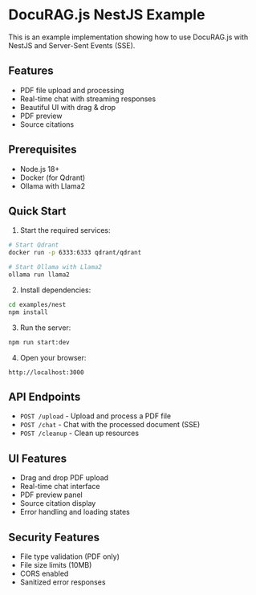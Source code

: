 # DocuRAG.js NestJS Example

This is an example implementation showing how to use DocuRAG.js with NestJS and Server-Sent Events (SSE).

## Features
- PDF file upload and processing
- Real-time chat with streaming responses
- Beautiful UI with drag & drop
- PDF preview
- Source citations

## Prerequisites
- Node.js 18+
- Docker (for Qdrant)
- Ollama with Llama2

## Quick Start

1. Start the required services:
```bash
# Start Qdrant
docker run -p 6333:6333 qdrant/qdrant

# Start Ollama with Llama2
ollama run llama2
```

2. Install dependencies:
```bash
cd examples/nest
npm install
```

3. Run the server:
```bash
npm run start:dev
```

4. Open your browser:
```
http://localhost:3000
```

## API Endpoints

- `POST /upload` - Upload and process a PDF file
- `POST /chat` - Chat with the processed document (SSE)
- `POST /cleanup` - Clean up resources

## UI Features

- Drag and drop PDF upload
- Real-time chat interface
- PDF preview panel
- Source citation display
- Error handling and loading states

## Security Features

- File type validation (PDF only)
- File size limits (10MB)
- CORS enabled
- Sanitized error responses 
